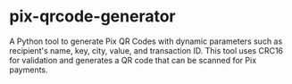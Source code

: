 # pix-qrcode-generator
A Python tool to generate Pix QR Codes with dynamic parameters such as recipient's name, key, city, value, and transaction ID. This tool uses CRC16 for validation and generates a QR code that can be scanned for Pix payments.
